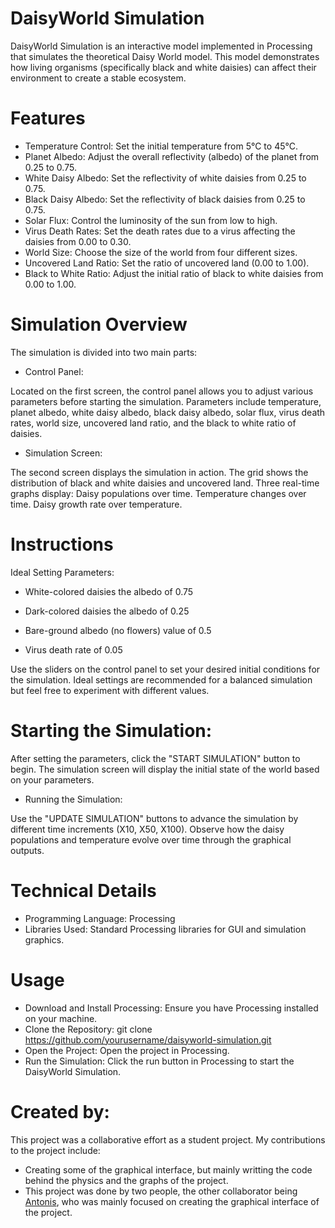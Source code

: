 # DaisyWorld Simulation
DaisyWorld Simulation is an interactive model implemented in Processing that simulates the theoretical Daisy World model. This model demonstrates how living organisms (specifically black and white daisies) can affect their environment to create a stable ecosystem.

# Features
* Temperature Control: Set the initial temperature from 5°C to 45°C.
* Planet Albedo: Adjust the overall reflectivity (albedo) of the planet from 0.25 to 0.75.
* White Daisy Albedo: Set the reflectivity of white daisies from 0.25 to 0.75.
* Black Daisy Albedo: Set the reflectivity of black daisies from 0.25 to 0.75.
* Solar Flux: Control the luminosity of the sun from low to high.
* Virus Death Rates: Set the death rates due to a virus affecting the daisies from 0.00 to 0.30.
* World Size: Choose the size of the world from four different sizes.
* Uncovered Land Ratio: Set the ratio of uncovered land (0.00 to 1.00).
* Black to White Ratio: Adjust the initial ratio of black to white daisies from 0.00 to 1.00.

# Simulation Overview
The simulation is divided into two main parts:

* Control Panel:

 Located on the first screen, the control panel allows you to adjust various parameters before starting the simulation.
Parameters include temperature, planet albedo, white daisy albedo, black daisy albedo, solar flux, virus death rates, world size, uncovered land ratio, and the black to white ratio of daisies.
* Simulation Screen:

 The second screen displays the simulation in action.
The grid shows the distribution of black and white daisies and uncovered land.
Three real-time graphs display:
Daisy populations over time.
Temperature changes over time.
Daisy growth rate over temperature.

# Instructions
 Ideal Setting Parameters: 
* White-colored daisies the albedo of 0.75

* Dark-colored daisies the albedo of  0.25

* Bare-ground albedo (no flowers) value of 0.5 

* Virus death rate of 0.05 

Use the sliders on the control panel to set your desired initial conditions for the simulation.
Ideal settings are recommended for a balanced simulation but feel free to experiment with different values.

# Starting the Simulation:

After setting the parameters, click the "START SIMULATION" button to begin.
The simulation screen will display the initial state of the world based on your parameters.
* Running the Simulation:

Use the "UPDATE SIMULATION" buttons to advance the simulation by different time increments (X10, X50, X100).
Observe how the daisy populations and temperature evolve over time through the graphical outputs.
# Technical Details
- Programming Language: Processing
- Libraries Used: Standard Processing libraries for GUI and simulation graphics.
# Usage
* Download and Install Processing: Ensure you have Processing installed on your machine.
* Clone the Repository: git clone https://github.com/yourusername/daisyworld-simulation.git
* Open the Project: Open the project in Processing.
* Run the Simulation: Click the run button in Processing to start the DaisyWorld Simulation.

# Created by: 
This project was a collaborative effort as a student project. My contributions to the project include:
- Creating some of the graphical interface, but mainly writting the code behind the physics and the graphs of the project.
- This project was done by two people, the other collaborator being [Antonis](https://github.com/Pet2Ant), who was mainly focused on creating the graphical interface of the project.
